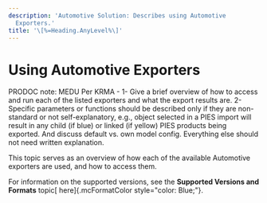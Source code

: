 ```yaml
---
description: 'Automotive Solution: Describes using Automotive
  Exporters.'
title: '\[%=Heading.AnyLevel%\]'
---
```


Using Automotive Exporters
==========================

PRODOC note: MEDU Per KRMA - 1- Give a brief overview of how to access
and run each of the listed exporters and what the export results are. 2-
Specific parameters or functions should be described only if they are
non-standard or not self-explanatory, e.g., object selected in a PIES
import will result in any child (if blue) or linked (if yellow) PIES
products being exported. And discuss default vs. own model config.
Everything else should not need written explanation.

This topic serves as an overview of how each of the available Automotive
exporters are used, and how to access them.

For information on the supported versions, see the **Supported Versions
and Formats** topic[ here]{.mcFormatColor style="color: Blue;"}.

